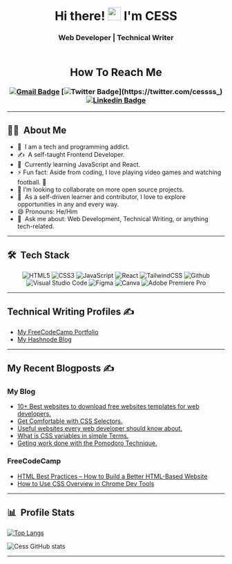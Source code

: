 <h1 align="center"> Hi there! <img src="https://raw.githubusercontent.com/MartinHeinz/MartinHeinz/master/wave.gif" width="30px"> I'm <B>CESS</B></h1>

<h3 align="center"> Web Developer | Technical Writer

<div align="center">

<br>

<h2>How To Reach Me</h2>

[![Gmail Badge](https://img.shields.io/badge/-Gmail-c14438?style=flat-square&logo=Gmail&logoColor=white&link=mailto:eriamiantoesuccess@gmail.com)](mailto:eriamiantoesuccess@gmail) 
[![Twitter Badge](https://img.shields.io/badge/-Twitter-1ca0f1?style=flat-square&logo=twitter&logoColor=white&link=https://twitter.com/cessss_)](https://twitter.com/cessss_) 
[![Linkedin Badge](https://img.shields.io/badge/-LinkedIn-blue?style=flat-square&logo=Linkedin&logoColor=white&link=https://www.linkedin.com/in/success-eriamiantoe/)](https://www.linkedin.com/in/success-eriamiantoe/) 
<!-- [![Hashnode Badge](https://img.shields.io/badge/-Hashnode-2962FF?style=flat-square&logo=hashnode&logoColor=white&link=https://cesscode.hashnode.dev/)](https://cesscode.hashnode.dev/)  -->
<!-- [![Discord Badge](https://img.shields.io/badge/-Discord-7289DA?style=flat-square&logo=Discord&logoColor=white&link=https://discord.gg/b8Rw288S)](https://discord.gg/b8Rw288S) -->

---

</div>

<h2> 👨‍💻 &nbsp;About Me</h2>

- 🌱 &nbsp;I am a tech and programming addict.
- ✍️ &nbsp;A self-taught Frontend Developer.
- 🔭 &nbsp;Currently learning JavaScript and React.
- ⚡ Fun fact: Aside from coding, I love playing video games and watching football. 🥳
- 👯 I’m looking to collaborate on more open source projects.
- 📡 &nbsp;As a self-driven learner and contributor, I love to explore opportunities in any and every way.
- 😄 Pronouns: He/Him
- 💬 &nbsp;Ask me about: Web Development, Technical Writing, or anything tech-related.
<hr>

<h2> 🛠 &nbsp;Tech Stack</h2>

<p align="center">
<img alt="HTML5" src="https://img.shields.io/badge/html5-%23E34F26.svg?style=for-the-badge&logo=html5&logoColor=white"/>
<img alt="CSS3" src="https://img.shields.io/badge/css3-%231572B6.svg?style=for-the-badge&logo=css3&logoColor=white"/>
<img alt="JavaScript" src="https://img.shields.io/badge/javascript-%23323330.svg?style=for-the-badge&logo=javascript&logoColor=%23F7DF1E"/>
<img alt="React" src="https://img.shields.io/badge/react-%2320232a.svg?style=for-the-badge&logo=react&logoColor=%2361DAFB"/>
<img alt="TailwindCSS" src="https://img.shields.io/badge/tailwind css-%2338B2AC.svg?style=for-the-badge&logo=tailwind-css&logoColor=white"/>
<img alt="Github" src="https://img.shields.io/badge/github-%23000000.svg?style=for-the-badge&logo=github&logoColor=white"/>
<img alt="Visual Studio Code" src="https://img.shields.io/badge/Visual Studio Code-0078d7.svg?style=for-the-badge&logo=visual-studio-code&logoColor=white"/>
<img alt="Figma" src="https://img.shields.io/badge/figma-%23F24E1E.svg?style=for-the-badge&logo=figma&logoColor=white" />
<img alt="Canva" src="https://img.shields.io/badge/Canva-0078d7.svg?style=for-the-badge&logo=canva&logoColor=white"/>
<img alt="Adobe Premiere Pro" src="https://img.shields.io/badge/Adobe premiere pro-%23F24E1E.svg?style=for-the-badge&logo=Adobe-premiere-pro&logoColor=white" />
  </p>

---
## Technical Writing Profiles ✍️
- [My FreeCodeCamp Portfolio](https://www.freecodecamp.org/news/author/success/ "FreeCodeCamp")
- [My Hashnode Blog](https://cesscode.hashnode.dev/ "Blog")
<hr>

## My Recent Blogposts ✍️

### My Blog
<!-- BLOG:START -->
- [10+ Best websites to download free websites templates for web developers.](https://cesscode.hashnode.dev/10-best-websites-to-download-free-website-templates-for-developers)
- [Get Comfortable with CSS Selectors.](https://cesscode.hashnode.dev/get-comfortable-with-css-selectors)
- [Useful websites every web developer should know about.](https://cesscode.hashnode.dev/useful-websites-every-web-developer-should-know-about)
- [What is CSS variables in simple Terms.](https://cesscode.hashnode.dev/what-is-css-variable-in-simple-terms)
- [Geting work done with the Pomodoro Technique.](https://cesscode.hashnode.dev/getting-work-done-with-the-pomodoro-technique)
<!-- BLOG:END -->
  
### FreeCodeCamp
<!-- FCC:START -->
- [HTML Best Practices – How to Build a Better HTML-Based Website](https://www.freecodecamp.org/news/html-best-practices/)
- [How to Use CSS Overview in Chrome Dev Tools](https://www.freecodecamp.org/news/how-to-use-css-overview-in-chrome-developer-tools/)

<!-- FCC:END -->
<hr>


<h2> 📊 &nbsp;Profile Stats</h2>

<div>
  
  [![Top Langs](https://github-readme-stats.vercel.app/api/top-langs/?username=cesscode&layout=compact&theme=tokyonight)](https://github.com/cesscode)

</div>
<div>
 
 ![Cess GitHub stats](https://github-readme-stats.vercel.app/api?username=cesscode&show_icons=true&theme=tokyonight&count_private=true&include_all_commits=true)
</div>

---

  <!-- <div align="center">
    <a href="https://webdevchris1.hashnode.dev/">Blog </a> | Time Zone: UTC - 5 | <a href="https://www.buymeacoffee.com/webdevchris" alt="Buy Coffee">Buy Me a Beer</a>
  </div> -->

